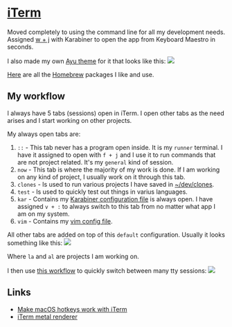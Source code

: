 # [iTerm](https://www.iterm2.com/)
Moved completely to using the command line for all my development needs. Assigned [w + j](karabiner/karabiner.md) with Karabiner to open the app from Keyboard Maestro in seconds.

I also made my own [Ayu theme](https://github.com/nikitavoloboev/my-mac-os/tree/master/iterm#readme) for it that looks like this:
![](https://i.imgur.com/KZYHoa9.png)

[Here](https://gist.github.com/nikitavoloboev/3fbe13ce427132d0297f411b62f49034) are all the [Homebrew](http://brew.sh/index.html) packages I like and use.

## My workflow
I always have 5 tabs (sessions) open in iTerm. I open other tabs as the need arises and I start working on other projects.

My always open tabs are:
1. `::` - This tab never has a program open inside. It is my `runner` terminal. I have it assigned to open with `f + j` and I use it to run commands that are not project related. It's my `general` kind of session.
2. `now` - This tab is where the majority of my work is done. If I am working on any kind of project, I usually work on it through this tab.
3. `clones` - Is used to run various projects I have saved in [~/dev/clones](../../unix/my-file-system.md).
4. `test` - Is used to quickly test out things in varius languages.
5. `kar` - Contains my [Karabiner configuration file](https://github.com/nikitavoloboev/dotfiles/blob/master/karabiner/private.xml) is always open. I have assigned `v + :` to always switch to this tab from no matter what app I am on my system.
6. `vim` - Contains my [vim config file](https://github.com/nikitavoloboev/dotfiles/blob/master/nvim/init.vim).

All other tabs are added on top of this `default` configuration. Usually it looks something like this:
![](https://i.imgur.com/cMY26z2.png)

Where `la` and `al` are projects I am working on.

I then use [this workflow](https://github.com/isometry/alfred-tty) to quickly switch between many tty sessions:
![](https://i.imgur.com/KMvqvzF.png)

## Links
- [Make macOS hotkeys work with iTerm](https://stackoverflow.com/questions/6205157/iterm-2-how-to-set-keyboard-shortcuts-to-jump-to-beginning-end-of-line/29403520#29403520)
- [iTerm metal renderer](https://gitlab.com/gnachman/iterm2/wikis/Metal-Renderer)